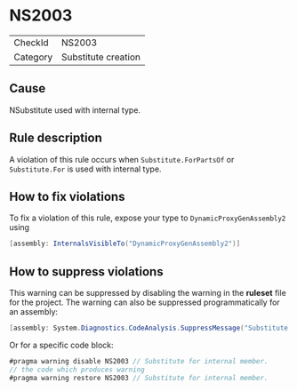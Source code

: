 ﻿# NS2003

<table>
<tr>
  <td>CheckId</td>
  <td>NS2003</td>
</tr>
<tr>
  <td>Category</td>
  <td>Substitute creation</td>
</tr>
</table>

## Cause

NSubstitute used with internal type.

## Rule description

A violation of this rule occurs when `Substitute.ForPartsOf` or `Substitute.For` is used with internal type.

## How to fix violations

To fix a violation of this rule, expose your type to `DynamicProxyGenAssembly2` using
````c#
[assembly: InternalsVisibleTo("DynamicProxyGenAssembly2")]
````

## How to suppress violations

This warning can be suppressed by disabling the warning in the **ruleset** file for the project.
The warning can also be suppressed programmatically for an assembly:
````c#
[assembly: System.Diagnostics.CodeAnalysis.SuppressMessage("Substitute creation", "NS2003:Substitute for internal member.", Justification = "Reviewed")]
````

Or for a specific code block:
````c#
#pragma warning disable NS2003 // Substitute for internal member.
// the code which produces warning
#pragma warning restore NS2003 // Substitute for internal member.
````
